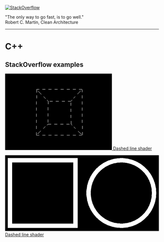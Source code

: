 [![StackOverflow](https://stackexchange.com/users/flair/7322082.png)](https://stackoverflow.com/users/5577765/rabbid76?tab=profile)

"The only way to go fast, is to go well."  
Robert C. Martin, Clean Architecture

---

# C++

## StackOverflow examples

[![](../documentation/image/dashed_cube.gif) Dashed line shader](https://github.com/Rabbid76/graphics-snippets/blob/master/documentation/dashed_line_shader.md)

[![](../documentation/image/thick_line_2.png) Dashed line shader](https://github.com/Rabbid76/graphics-snippets/blob/master/documentation/thick_line_shader.md)
